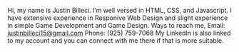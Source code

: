  Hi, my name is Justin Billeci.
 I’m well versed in HTML, CSS, and Javascript.
 I have extensive experience in Responive Web Design and slight experience in simple Game Development and Game Design.
 Ways to reach me, Email: justinbilleci15@gmail.com Phone: (925) 759-7068
 My LinkedIn is also linked to my account and you can connect with me there if that is more suitable. 

